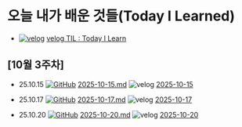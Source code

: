 # 오늘 내가 배운 것들(Today I Learned)

- [![velog](https://img.shields.io/badge/Velog-20C997?style=for-the-badge&logo=Velog&logoColor=white)](https://velog.io/@swoo64/series/TIL-Today-I-Learn) [velog TIL : Today I Learn](https://velog.io/@swoo64/series/TIL-Today-I-Learn)

## [10월 3주차]
- 25.10.15 [![GitHub](https://img.shields.io/badge/GitHub-181717?style=for-the-badge&logo=GitHub&logoColor=white)](https://github.com/100-hours-a-week/max-til/blob/main/Oct/2025-10-15.md) [2025-10-15.md](https://github.com/100-hours-a-week/max-til/blob/main/Oct/2025-10-15.md) ![velog](https://img.shields.io/badge/Velog-20C997?style=for-the-badge&logo=Velog&logoColor=white) [2025-10-15](https://velog.io/@swoo64/2025-10-15)

- 25.10.17 [![GitHub](https://img.shields.io/badge/GitHub-181717?style=for-the-badge&logo=GitHub&logoColor=white)](https://github.com/100-hours-a-week/max-til/blob/main/Oct/2025-10-17.md) [2025-10-17.md](https://github.com/100-hours-a-week/max-til/blob/main/Oct/2025-10-17.md) ![velog](https://img.shields.io/badge/Velog-20C997?style=for-the-badge&logo=Velog&logoColor=white) [2025-10-17](https://velog.io/@swoo64/2025-10-17) 

- 25.10.20 [![GitHub](https://img.shields.io/badge/GitHub-181717?style=for-the-badge&logo=GitHub&logoColor=white)](https://github.com/100-hours-a-week/max-til/blob/main/Oct/2025-10-20.md) [2025-10-20.md](https://github.com/100-hours-a-week/max-til/blob/main/Oct/2025-10-20.md) ![velog](https://img.shields.io/badge/Velog-20C997?style=for-the-badge&logo=Velog&logoColor=white) [2025-10-20](https://velog.io/@swoo64/2025-10-20) 
